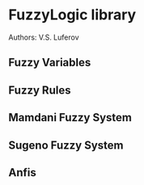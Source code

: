 # FuzzyLogic library
Authors: V.S. Luferov

## Fuzzy Variables

## Fuzzy Rules

## Mamdani Fuzzy System

## Sugeno Fuzzy System

## Anfis



